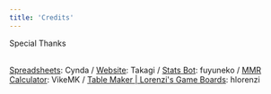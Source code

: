 ```yaml
---
title: 'Credits'
---
```


Special Thanks<br><br>

[Spreadsheets](https://docs.google.com/spreadsheets/d/1IPGK_kCgdqSLwcFjzgeLsRW7qV3MLCgcSBABdZHtK4o/edit?usp=sharing): Cynda / [Website](https://150cc-lounge.glitch.me): Takagi / [Stats Bot](https://discord.com/oauth2/authorize?client_id=743532508343304242&permissions=8192&scope=bot): fuyuneko / [MMR Calculator](https://vikemk.github.io/Lounge-MMR-Calculator/): VikeMK / [Table Maker | Lorenzi's Game Boards](https://gb.hlorenzi.com/table): hlorenzi
